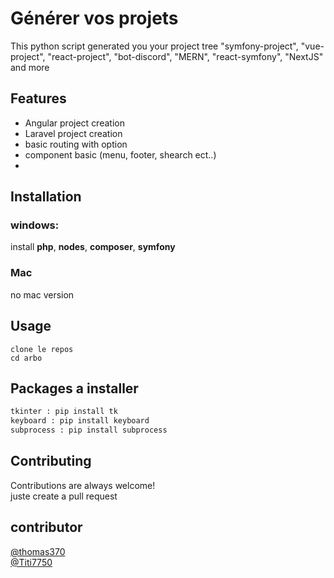 # Générer vos projets

This python script generated you your project tree
"symfony-project", "vue-project", "react-project", "bot-discord", "MERN", "react-symfony", "NextJS" and more

## Features
- Angular project creation
- Laravel project creation
- basic routing with option
- component basic (menu, footer, shearch ect..)
- 


## Installation

### windows:

install **php**, **nodes**, **composer**, **symfony**

### Mac
no mac version

## Usage

```
clone le repos
cd arbo
```
## Packages a installer 

```python
tkinter : pip install tk
keyboard : pip install keyboard
subprocess : pip install subprocess

```

## Contributing

Contributions are always welcome!  
juste create a pull request 
  
## contributor
[@thomas370](https://github.com/thomas370)  
[@Titi7750](https://github.com/Titi7750)

